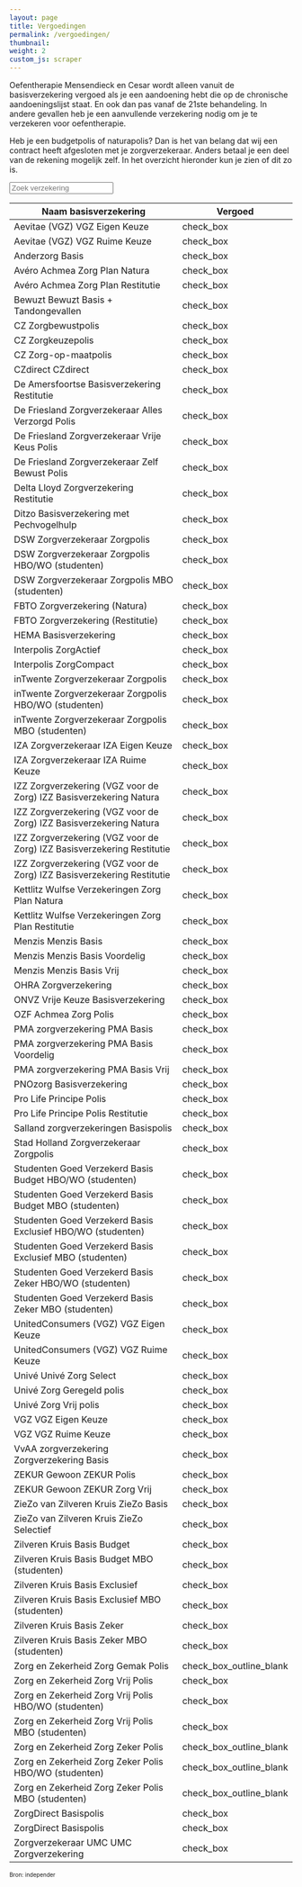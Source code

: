 ```yaml
---
layout: page
title: Vergoedingen
permalink: /vergoedingen/
thumbnail:
weight: 2
custom_js: scraper
---
```


  <p>Oefentherapie Mensendieck en Cesar wordt alleen vanuit de basisverzekering vergoed als je een aandoening hebt die op de chronische aandoeningslijst staat. En ook dan pas vanaf de 21ste behandeling. In andere gevallen heb je een aanvullende verzekering
      nodig om je te verzekeren voor oefentherapie.</p>
  <P>Heb je een budgetpolis of naturapolis? Dan is het van belang dat wij een contract heeft afgesloten met je zorgverzekeraar. Anders betaal je een deel van de rekening mogelijk zelf. In het overzicht hieronder kun je zien of dit zo is.</P><input type="text"
      id="search" placeholder="Zoek verzekering" />
  <div id="table">
      <table id="tableVerzekeraars" class="vergelijkTable bordered">
          <thead>
              <tr class="header">
                  <th class="title">Naam basisverzekering</th>
                  <th class="title">Vergoed</th>
              </tr>
          </thead>
          <tbody>
              <tr class="odd">
                  <td class="title">Aevitae (VGZ) VGZ Eigen Keuze</td>
                  <td class="data"><span class="material-icons">check_box</span></td>
              </tr>
              <tr class="even">
                  <td class="title">Aevitae (VGZ) VGZ Ruime Keuze</td>
                  <td class="data"><span class="material-icons">check_box</span></td>
              </tr>
              <tr class="odd">
                  <td class="title">Anderzorg Basis</td>
                  <td class="data"><span class="material-icons">check_box</span></td>
              </tr>
              <tr class="even">
                  <td class="title">Avéro Achmea Zorg Plan Natura</td>
                  <td class="data"><span class="material-icons">check_box</span></td>
              </tr>
              <tr class="odd">
                  <td class="title">Avéro Achmea Zorg Plan Restitutie</td>
                  <td class="data"><span class="material-icons">check_box</span></td>
              </tr>
              <tr class="even">
                  <td class="title">Bewuzt Bewuzt Basis + Tandongevallen</td>
                  <td class="data"><span class="material-icons">check_box</span></td>
              </tr>
              <tr class="odd">
                  <td class="title">CZ Zorgbewustpolis</td>
                  <td class="data"><span class="material-icons">check_box</span></td>
              </tr>
              <tr class="even">
                  <td class="title">CZ Zorgkeuzepolis</td>
                  <td class="data"><span class="material-icons">check_box</span></td>
              </tr>
              <tr class="odd">
                  <td class="title">CZ Zorg-op-maatpolis</td>
                  <td class="data"><span class="material-icons">check_box</span></td>
              </tr>
              <tr class="even">
                  <td class="title">CZdirect CZdirect</td>
                  <td class="data"><span class="material-icons">check_box</span></td>
              </tr>
              <tr class="odd">
                  <td class="title">De Amersfoortse Basisverzekering Restitutie</td>
                  <td class="data"><span class="material-icons">check_box</span></td>
              </tr>
              <tr class="even">
                  <td class="title">De Friesland Zorgverzekeraar Alles Verzorgd Polis</td>
                  <td class="data"><span class="material-icons">check_box</span></td>
              </tr>
              <tr class="odd">
                  <td class="title">De Friesland Zorgverzekeraar Vrije Keus Polis</td>
                  <td class="data"><span class="material-icons">check_box</span></td>
              </tr>
              <tr class="even">
                  <td class="title">De Friesland Zorgverzekeraar Zelf Bewust Polis</td>
                  <td class="data"><span class="material-icons">check_box</span></td>
              </tr>
              <tr class="odd">
                  <td class="title">Delta Lloyd Zorgverzekering Restitutie</td>
                  <td class="data"><span class="material-icons">check_box</span></td>
              </tr>
              <tr class="even">
                  <td class="title">Ditzo Basisverzekering met Pechvogelhulp</td>
                  <td class="data"><span class="material-icons">check_box</span></td>
              </tr>
              <tr class="odd">
                  <td class="title">DSW Zorgverzekeraar Zorgpolis</td>
                  <td class="data"><span class="material-icons">check_box</span></td>
              </tr>
              <tr class="even">
                  <td class="title">DSW Zorgverzekeraar Zorgpolis HBO/WO (studenten)</td>
                  <td class="data"><span class="material-icons">check_box</span></td>
              </tr>
              <tr class="odd">
                  <td class="title">DSW Zorgverzekeraar Zorgpolis MBO (studenten)</td>
                  <td class="data"><span class="material-icons">check_box</span></td>
              </tr>
              <tr class="even">
                  <td class="title">FBTO Zorgverzekering (Natura)</td>
                  <td class="data"><span class="material-icons">check_box</span></td>
              </tr>
              <tr class="odd">
                  <td class="title">FBTO Zorgverzekering (Restitutie)</td>
                  <td class="data"><span class="material-icons">check_box</span></td>
              </tr>
              <tr class="even">
                  <td class="title">HEMA Basisverzekering</td>
                  <td class="data"><span class="material-icons">check_box</span></td>
              </tr>
              <tr class="odd">
                  <td class="title">Interpolis ZorgActief</td>
                  <td class="data"><span class="material-icons">check_box</span></td>
              </tr>
              <tr class="even">
                  <td class="title">Interpolis ZorgCompact</td>
                  <td class="data"><span class="material-icons">check_box</span></td>
              </tr>
              <tr class="odd">
                  <td class="title">inTwente Zorgverzekeraar Zorgpolis</td>
                  <td class="data"><span class="material-icons">check_box</span></td>
              </tr>
              <tr class="even">
                  <td class="title">inTwente Zorgverzekeraar Zorgpolis HBO/WO (studenten)</td>
                  <td class="data"><span class="material-icons">check_box</span></td>
              </tr>
              <tr class="odd">
                  <td class="title">inTwente Zorgverzekeraar Zorgpolis MBO (studenten)</td>
                  <td class="data"><span class="material-icons">check_box</span></td>
              </tr>
              <tr class="even">
                  <td class="title">IZA Zorgverzekeraar IZA Eigen Keuze</td>
                  <td class="data"><span class="material-icons">check_box</span></td>
              </tr>
              <tr class="odd">
                  <td class="title">IZA Zorgverzekeraar IZA Ruime Keuze</td>
                  <td class="data"><span class="material-icons">check_box</span></td>
              </tr>
              <tr class="even">
                  <td class="title">IZZ Zorgverzekering (VGZ voor de Zorg) IZZ Basisverzekering Natura</td>
                  <td class="data"><span class="material-icons">check_box</span></td>
              </tr>
              <tr class="odd">
                  <td class="title">IZZ Zorgverzekering (VGZ voor de Zorg) IZZ Basisverzekering Natura</td>
                  <td class="data"><span class="material-icons">check_box</span></td>
              </tr>
              <tr class="even">
                  <td class="title">IZZ Zorgverzekering (VGZ voor de Zorg) IZZ Basisverzekering Restitutie</td>
                  <td class="data"><span class="material-icons">check_box</span></td>
              </tr>
              <tr class="odd">
                  <td class="title">IZZ Zorgverzekering (VGZ voor de Zorg) IZZ Basisverzekering Restitutie</td>
                  <td class="data"><span class="material-icons">check_box</span></td>
              </tr>
              <tr class="even">
                  <td class="title">Kettlitz Wulfse Verzekeringen Zorg Plan Natura</td>
                  <td class="data"><span class="material-icons">check_box</span></td>
              </tr>
              <tr class="odd">
                  <td class="title">Kettlitz Wulfse Verzekeringen Zorg Plan Restitutie</td>
                  <td class="data"><span class="material-icons">check_box</span></td>
              </tr>
              <tr class="even">
                  <td class="title">Menzis Menzis Basis</td>
                  <td class="data"><span class="material-icons">check_box</span></td>
              </tr>
              <tr class="odd">
                  <td class="title">Menzis Menzis Basis Voordelig</td>
                  <td class="data"><span class="material-icons">check_box</span></td>
              </tr>
              <tr class="even">
                  <td class="title">Menzis Menzis Basis Vrij</td>
                  <td class="data"><span class="material-icons">check_box</span></td>
              </tr>
              <tr class="odd">
                  <td class="title">OHRA Zorgverzekering</td>
                  <td class="data"><span class="material-icons">check_box</span></td>
              </tr>
              <tr class="even">
                  <td class="title">ONVZ Vrije Keuze Basisverzekering</td>
                  <td class="data"><span class="material-icons">check_box</span></td>
              </tr>
              <tr class="odd">
                  <td class="title">OZF Achmea Zorg Polis</td>
                  <td class="data"><span class="material-icons">check_box</span></td>
              </tr>
              <tr class="even">
                  <td class="title">PMA zorgverzekering PMA Basis</td>
                  <td class="data"><span class="material-icons">check_box</span></td>
              </tr>
              <tr class="odd">
                  <td class="title">PMA zorgverzekering PMA Basis Voordelig</td>
                  <td class="data"><span class="material-icons">check_box</span></td>
              </tr>
              <tr class="even">
                  <td class="title">PMA zorgverzekering PMA Basis Vrij</td>
                  <td class="data"><span class="material-icons">check_box</span></td>
              </tr>
              <tr class="odd">
                  <td class="title">PNOzorg Basisverzekering</td>
                  <td class="data"><span class="material-icons">check_box</span></td>
              </tr>
              <tr class="even">
                  <td class="title">Pro Life Principe Polis</td>
                  <td class="data"><span class="material-icons">check_box</span></td>
              </tr>
              <tr class="odd">
                  <td class="title">Pro Life Principe Polis Restitutie</td>
                  <td class="data"><span class="material-icons">check_box</span></td>
              </tr>
              <tr class="even">
                  <td class="title">Salland zorgverzekeringen Basispolis</td>
                  <td class="data"><span class="material-icons">check_box</span></td>
              </tr>
              <tr class="odd">
                  <td class="title">Stad Holland Zorgverzekeraar Zorgpolis</td>
                  <td class="data"><span class="material-icons">check_box</span></td>
              </tr>
              <tr class="even">
                  <td class="title">Studenten Goed Verzekerd Basis Budget HBO/WO (studenten)</td>
                  <td class="data"><span class="material-icons">check_box</span></td>
              </tr>
              <tr class="odd">
                  <td class="title">Studenten Goed Verzekerd Basis Budget MBO (studenten)</td>
                  <td class="data"><span class="material-icons">check_box</span></td>
              </tr>
              <tr class="even">
                  <td class="title">Studenten Goed Verzekerd Basis Exclusief HBO/WO (studenten)</td>
                  <td class="data"><span class="material-icons">check_box</span></td>
              </tr>
              <tr class="odd">
                  <td class="title">Studenten Goed Verzekerd Basis Exclusief MBO (studenten)</td>
                  <td class="data"><span class="material-icons">check_box</span></td>
              </tr>
              <tr class="even">
                  <td class="title">Studenten Goed Verzekerd Basis Zeker HBO/WO (studenten)</td>
                  <td class="data"><span class="material-icons">check_box</span></td>
              </tr>
              <tr class="odd">
                  <td class="title">Studenten Goed Verzekerd Basis Zeker MBO (studenten)</td>
                  <td class="data"><span class="material-icons">check_box</span></td>
              </tr>
              <tr class="even">
                  <td class="title">UnitedConsumers (VGZ) VGZ Eigen Keuze</td>
                  <td class="data"><span class="material-icons">check_box</span></td>
              </tr>
              <tr class="odd">
                  <td class="title">UnitedConsumers (VGZ) VGZ Ruime Keuze</td>
                  <td class="data"><span class="material-icons">check_box</span></td>
              </tr>
              <tr class="even">
                  <td class="title">Univé Univé Zorg Select</td>
                  <td class="data"><span class="material-icons">check_box</span></td>
              </tr>
              <tr class="odd">
                  <td class="title">Univé Zorg Geregeld polis</td>
                  <td class="data"><span class="material-icons">check_box</span></td>
              </tr>
              <tr class="even">
                  <td class="title">Univé Zorg Vrij polis</td>
                  <td class="data"><span class="material-icons">check_box</span></td>
              </tr>
              <tr class="odd">
                  <td class="title">VGZ VGZ Eigen Keuze</td>
                  <td class="data"><span class="material-icons">check_box</span></td>
              </tr>
              <tr class="even">
                  <td class="title">VGZ VGZ Ruime Keuze</td>
                  <td class="data"><span class="material-icons">check_box</span></td>
              </tr>
              <tr class="odd">
                  <td class="title">VvAA zorgverzekering Zorgverzekering Basis</td>
                  <td class="data"><span class="material-icons">check_box</span></td>
              </tr>
              <tr class="even">
                  <td class="title">ZEKUR Gewoon ZEKUR Polis</td>
                  <td class="data"><span class="material-icons">check_box</span></td>
              </tr>
              <tr class="odd">
                  <td class="title">ZEKUR Gewoon ZEKUR Zorg Vrij</td>
                  <td class="data"><span class="material-icons">check_box</span></td>
              </tr>
              <tr class="even">
                  <td class="title">ZieZo van Zilveren Kruis ZieZo Basis</td>
                  <td class="data"><span class="material-icons">check_box</span></td>
              </tr>
              <tr class="odd">
                  <td class="title">ZieZo van Zilveren Kruis ZieZo Selectief</td>
                  <td class="data"><span class="material-icons">check_box</span></td>
              </tr>
              <tr class="even">
                  <td class="title">Zilveren Kruis Basis Budget</td>
                  <td class="data"><span class="material-icons">check_box</span></td>
              </tr>
              <tr class="odd">
                  <td class="title">Zilveren Kruis Basis Budget MBO (studenten)</td>
                  <td class="data"><span class="material-icons">check_box</span></td>
              </tr>
              <tr class="even">
                  <td class="title">Zilveren Kruis Basis Exclusief</td>
                  <td class="data"><span class="material-icons">check_box</span></td>
              </tr>
              <tr class="odd">
                  <td class="title">Zilveren Kruis Basis Exclusief MBO (studenten)</td>
                  <td class="data"><span class="material-icons">check_box</span></td>
              </tr>
              <tr class="even">
                  <td class="title">Zilveren Kruis Basis Zeker</td>
                  <td class="data"><span class="material-icons">check_box</span></td>
              </tr>
              <tr class="odd">
                  <td class="title">Zilveren Kruis Basis Zeker MBO (studenten)</td>
                  <td class="data"><span class="material-icons">check_box</span></td>
              </tr>
              <tr class="even">
                  <td class="title">Zorg en Zekerheid Zorg Gemak Polis</td>
                  <td class="data"><span class="material-icons">check_box_outline_blank</span></td>
              </tr>
              <tr class="odd">
                  <td class="title">Zorg en Zekerheid Zorg Vrij Polis</td>
                  <td class="data"><span class="material-icons">check_box</span></td>
              </tr>
              <tr class="even">
                  <td class="title">Zorg en Zekerheid Zorg Vrij Polis HBO/WO (studenten)</td>
                  <td class="data"><span class="material-icons">check_box</span></td>
              </tr>
              <tr class="odd">
                  <td class="title">Zorg en Zekerheid Zorg Vrij Polis MBO (studenten)</td>
                  <td class="data"><span class="material-icons">check_box</span></td>
              </tr>
              <tr class="even">
                  <td class="title">Zorg en Zekerheid Zorg Zeker Polis</td>
                  <td class="data"><span class="material-icons">check_box_outline_blank</span></td>
              </tr>
              <tr class="odd">
                  <td class="title">Zorg en Zekerheid Zorg Zeker Polis HBO/WO (studenten)</td>
                  <td class="data"><span class="material-icons">check_box_outline_blank</span></td>
              </tr>
              <tr class="even">
                  <td class="title">Zorg en Zekerheid Zorg Zeker Polis MBO (studenten)</td>
                  <td class="data"><span class="material-icons">check_box_outline_blank</span></td>
              </tr>
              <tr class="odd">
                  <td class="title">ZorgDirect Basispolis</td>
                  <td class="data"><span class="material-icons">check_box</span></td>
              </tr>
              <tr class="even">
                  <td class="title">ZorgDirect Basispolis</td>
                  <td class="data"><span class="material-icons">check_box</span></td>
              </tr>
              <tr class="odd">
                  <td class="title">Zorgverzekeraar UMC UMC Zorgverzekering</td>
                  <td class="data"><span class="material-icons">check_box</span></td>
              </tr>
          </tbody>
      </table>
  </div>
  <p style="font-size: 10px;">Bron: independer</p>

